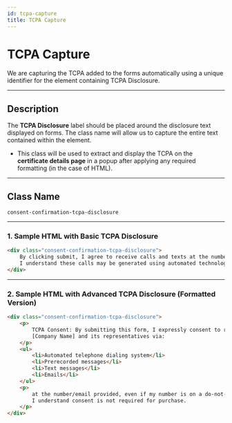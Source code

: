 ```yaml
---
id: tcpa-capture
title: TCPA Capture
---
```


# TCPA Capture

We are capturing the TCPA added to the forms automatically using a unique identifier for the element containing TCPA Disclosure.

---

## Description

The **TCPA Disclosure** label should be placed around the disclosure text displayed on forms. The class name will allow us to capture the entire text contained within the element.

- This class will be used to extract and display the TCPA on the **certificate details page** in a popup after applying any required formatting (in the case of HTML).

---

## Class Name
```plaintext
consent-confirmation-tcpa-disclosure
```

---

### 1. Sample HTML with Basic TCPA Disclosure

```html
<div class="consent-confirmation-tcpa-disclosure">
    By clicking submit, I agree to receive calls and texts at the number provided. Carrier rates may apply. 
    I understand these calls may be generated using automated technology.
</div>
```

---

### 2. Sample HTML with Advanced TCPA Disclosure (Formatted Version)

```html
<div class="consent-confirmation-tcpa-disclosure">
    <p>
        TCPA Consent: By submitting this form, I expressly consent to receive marketing communications from 
        [Company Name] and its representatives via:
    </p>
    <ul>
        <li>Automated telephone dialing system</li>
        <li>Prerecorded messages</li>
        <li>Text messages</li>
        <li>Emails</li>
    </ul>
    <p>
        at the number/email provided, even if my number is on a do-not-call list. 
        I understand consent is not required for purchase.
    </p>
</div>
```
